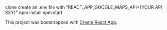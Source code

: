 clone
create an .env file with "REACT_APP_GOOGLE_MAPS_API={YOUR API KEY}"
npm install
npm start

This project was bootstrapped with [Create React App](https://github.com/facebook/create-react-app).